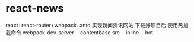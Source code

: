 # react-news
react+react-router+wabpack+antd 实现新闻资讯网站
下载好项目后 
使用热加载命令
webpack-dev-server --contentbase src --inline --hot
